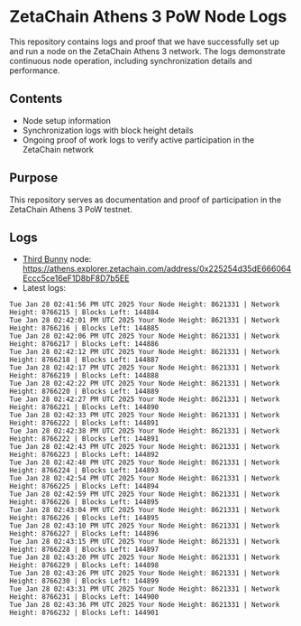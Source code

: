 # ZetaChain Athens 3 PoW Node Logs
This repository contains logs and proof that we have successfully set up and run a node on the ZetaChain Athens 3 network. The logs demonstrate continuous node operation, including synchronization details and performance.

## Contents
- Node setup information
- Synchronization logs with block height details
- Ongoing proof of work logs to verify active participation in the ZetaChain network

## Purpose
This repository serves as documentation and proof of participation in the ZetaChain Athens 3 PoW testnet.

## Logs

- [Third Bunny](https://thirdbunny.xyz/) node: https://athens.explorer.zetachain.com/address/0x225254d35dE666064Eccc5ce16eF1D8bF8D7b5EE
- Latest logs:
```
Tue Jan 28 02:41:56 PM UTC 2025 Your Node Height: 8621331 | Network Height: 8766215 | Blocks Left: 144884
Tue Jan 28 02:42:01 PM UTC 2025 Your Node Height: 8621331 | Network Height: 8766216 | Blocks Left: 144885
Tue Jan 28 02:42:06 PM UTC 2025 Your Node Height: 8621331 | Network Height: 8766217 | Blocks Left: 144886
Tue Jan 28 02:42:12 PM UTC 2025 Your Node Height: 8621331 | Network Height: 8766218 | Blocks Left: 144887
Tue Jan 28 02:42:17 PM UTC 2025 Your Node Height: 8621331 | Network Height: 8766219 | Blocks Left: 144888
Tue Jan 28 02:42:22 PM UTC 2025 Your Node Height: 8621331 | Network Height: 8766220 | Blocks Left: 144889
Tue Jan 28 02:42:27 PM UTC 2025 Your Node Height: 8621331 | Network Height: 8766221 | Blocks Left: 144890
Tue Jan 28 02:42:33 PM UTC 2025 Your Node Height: 8621331 | Network Height: 8766222 | Blocks Left: 144891
Tue Jan 28 02:42:38 PM UTC 2025 Your Node Height: 8621331 | Network Height: 8766222 | Blocks Left: 144891
Tue Jan 28 02:42:43 PM UTC 2025 Your Node Height: 8621331 | Network Height: 8766223 | Blocks Left: 144892
Tue Jan 28 02:42:48 PM UTC 2025 Your Node Height: 8621331 | Network Height: 8766224 | Blocks Left: 144893
Tue Jan 28 02:42:54 PM UTC 2025 Your Node Height: 8621331 | Network Height: 8766225 | Blocks Left: 144894
Tue Jan 28 02:42:59 PM UTC 2025 Your Node Height: 8621331 | Network Height: 8766226 | Blocks Left: 144895
Tue Jan 28 02:43:04 PM UTC 2025 Your Node Height: 8621331 | Network Height: 8766226 | Blocks Left: 144895
Tue Jan 28 02:43:10 PM UTC 2025 Your Node Height: 8621331 | Network Height: 8766227 | Blocks Left: 144896
Tue Jan 28 02:43:15 PM UTC 2025 Your Node Height: 8621331 | Network Height: 8766228 | Blocks Left: 144897
Tue Jan 28 02:43:20 PM UTC 2025 Your Node Height: 8621331 | Network Height: 8766229 | Blocks Left: 144898
Tue Jan 28 02:43:26 PM UTC 2025 Your Node Height: 8621331 | Network Height: 8766230 | Blocks Left: 144899
Tue Jan 28 02:43:31 PM UTC 2025 Your Node Height: 8621331 | Network Height: 8766231 | Blocks Left: 144900
Tue Jan 28 02:43:36 PM UTC 2025 Your Node Height: 8621331 | Network Height: 8766232 | Blocks Left: 144901
```

